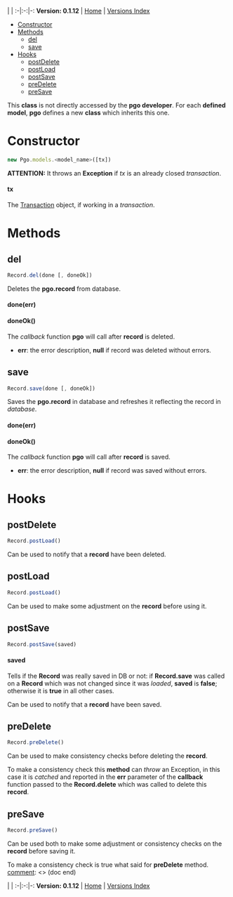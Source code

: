 
 | |
:-|:-:|-:
__Version: 0.1.12__ | [Home](Home.md) | [Versions Index](https://bitbucket.org/cicci/node-postgres-orm/src/master/doc/Index.md)

- [Constructor](#markdown-header-constructor)
- [Methods](#markdown-header-methods)
    - [del](#markdown-header-del)
    - [save](#markdown-header-save)
- [Hooks](#markdown-header-hooks)
    - [postDelete](#markdown-header-postdelete)
    - [postLoad](#markdown-header-postload)
    - [postSave](#markdown-header-postsave)
    - [preDelete](#markdown-header-predelete)
    - [preSave](#markdown-header-presave)

[comment]: <> (doc begin)
This __class__ is not directly accessed by the __pgo developer__. For each __defined model__, 
__pgo__ defines a new __class__ which inherits this one.

# Constructor
```javascript
new Pgo.models.<model_name>([tx])
```

__ATTENTION:__ It throws an __Exception__ if _tx_ is an already closed _transaction_.

#### tx
The [Transaction](Transaction.md) object, if working in a _transaction_.

# Methods

## del
```javascript
Record.del(done [, doneOk])
```

Deletes the __pgo.record__ from database.

#### done(err)
#### doneOk()
The _callback_ function __pgo__ will call after __record__ is deleted.

* __err__: the error description, __null__ if record was deleted without errors.

## save
```javascript
Record.save(done [, doneOk])
```

Saves the __pgo.record__ in database and refreshes it reflecting the record in _database_.

#### done(err)
#### doneOk()
The _callback_ function __pgo__ will call after __record__ is saved.

* __err__: the error description, __null__ if record was saved without errors.

# Hooks

## postDelete
```javascript
Record.postLoad()
```

Can be used to notify that a __record__ have been deleted.

## postLoad
```javascript
Record.postLoad()
```

Can be used to make some adjustment on the __record__ before using it.

## postSave
```javascript
Record.postSave(saved)
```

#### saved
Tells if the __Record__ was really saved in DB or not: if __Record.save__ was called on a __Record__ which was not
changed since it was _loaded_, __saved__ is __false__; otherwise it is __true__ in all other cases.

Can be used to notify that a __record__ have been saved.

## preDelete
```javascript
Record.preDelete()
```

Can be used to make consistency checks before deleting the __record__.

To make a consistency check this __method__ can _throw_ an Exception, in this case it is
_catched_ and reported in the __err__ parameter of the __callback__ function passed to the
__Record.delete__ which was called to delete this __record__.

## preSave
```javascript
Record.preSave()
```

Can be used both to make some adjustment or consistency checks on the __record__ before saving
it.

To make a consistency check is true what said for __preDelete__ method.
[comment]: <> (doc end)

 | |
:-|:-:|-:
__Version: 0.1.12__ | [Home](Home.md) | [Versions Index](https://bitbucket.org/cicci/node-postgres-orm/src/master/doc/Index.md)
